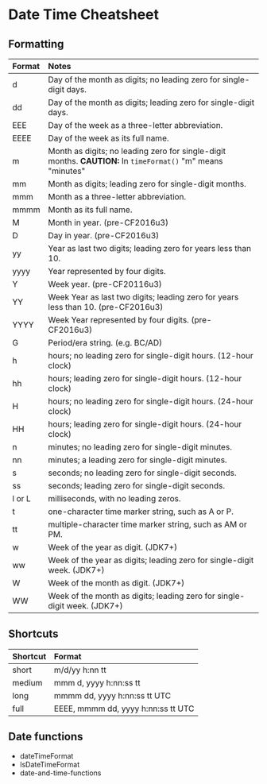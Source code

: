 # Date Time Cheatsheet

## Formatting

| Format | Notes                                                                                                         |
| :----- | :------------------------------------------------------------------------------------------------------------ |
| d      | Day of the month as digits; no leading zero for single-digit days.                                            |
| dd     | Day of the month as digits; leading zero for single-digit days.                                               |
| EEE    | Day of the week as a three-letter abbreviation.                                                               |
| EEEE   | Day of the week as its full name.                                                                             |
| m      | Month as digits; no leading zero for single-digit months. **CAUTION:** In `timeFormat()` "m" means "minutes"  |
| mm     | Month as digits; leading zero for single-digit months.                                                        |
| mmm    | Month as a three-letter abbreviation.                                                                         |
| mmmm   | Month as its full name.                                                                                       |
| M      | Month in year. (pre-CF2016u3)                                                                                 |
| D      | Day in year. (pre-CF2016u3)                                                                                   |
| yy     | Year as last two digits; leading zero for years less than 10.                                                 |
| yyyy   | Year represented by four digits.                                                                              |
| Y      | Week year. (pre-CF20116u3)                                                                                    |
| YY     | Week Year as last two digits; leading zero for years less than 10. (pre-CF2016u3)                             |
| YYYY   | Week Year represented by four digits. (pre-CF2016u3)                                                          |
| G      | Period/era string. (e.g. BC/AD)                                                                               |
| h      | hours; no leading zero for single-digit hours. (12-hour clock)                                                |
| hh     | hours; leading zero for single-digit hours. (12-hour clock)                                                   |
| H      | hours; no leading zero for single-digit hours. (24-hour clock)                                                |
| HH     | hours; leading zero for single-digit hours. (24-hour clock)                                                   |
| n      | minutes; no leading zero for single-digit minutes.                                                            |
| nn     | minutes; a leading zero for single-digit minutes.                                                             |
| s      | seconds; no leading zero for single-digit seconds.                                                            |
| ss     | seconds; leading zero for single-digit seconds.                                                               |
| l or L | milliseconds, with no leading zeros.                                                                          |
| t      | one-character time marker string, such as A or P.                                                             |
| tt     | multiple-character time marker string, such as AM or PM.                                                      |
| w      | Week of the year as digit. (JDK7+)                                                                            |
| ww     | Week of the year as digits; leading zero for single-digit week. (JDK7+)                                       |
| W      | Week of the month as digit. (JDK7+)                                                                           |
| WW     | Week of the month as digits; leading zero for single-digit week. (JDK7+)                                      |

## Shortcuts

| Shortcut | Format                              |
| :------- | :---------------------------------- |
| short    | m/d/yy h:nn tt                      |
| medium   | mmm d, yyyy h:nn:ss tt              |
| long     | mmmm dd, yyyy h:nn:ss tt UTC        |
| full     | EEEE, mmmm dd, yyyy h:nn:ss tt UTC  |

## Date functions

* dateTimeFormat
* lsDateTimeFormat
* date-and-time-functions
